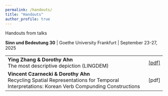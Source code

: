 ```yaml
---
permalink: /handouts/
title: "Handouts"
author_profile: true
---
```


Handouts from talks

**Sinn und Bedeutung 30** \| Goethe University Frankfurt \| September 23-27, 2025


<table>
  <tr>
    <td>
      <strong>Ying Zhang &amp; Dorothy Ahn</strong><br>
      The most descriptive depiction (LINGDEM)
    </td>
    <td>
      <a href="https://doroahn.github.io/dorothyahn.github.io/files/zhang-ahn-most-descriptive-depiction.pdf">[pdf]</a>
    </td>
  </tr>
  <tr>
    <td>
      <strong>Vincent Czarnecki &amp; Dorothy Ahn</strong><br>
      Recycling Spatial Representations for Temporal Interpretations: Korean Verb Compunding Constructions
    </td>
    <td>
      [pdf]
    </td>
  </tr>
</table>
